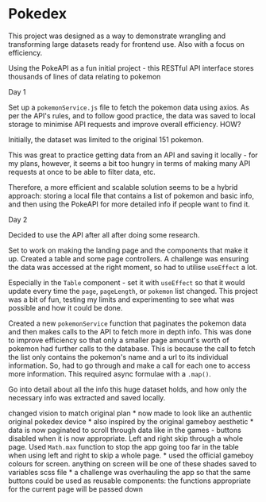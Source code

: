 # Pokedex

This project was designed as a way to demonstrate wrangling and transforming large datasets ready for frontend use. Also with a focus on efficiency.

Using the PokeAPI as a fun initial project - this RESTful API interface stores thousands of lines of data relating to pokemon

Day 1 

Set up a `pokemonService.js` file to fetch the pokemon data using axios. As per the API's rules, and to follow good practice, the data was saved to local storage to minimise API requests and improve overall efficiency. HOW?

Initially, the dataset was limited to the original 151 pokemon.

This was great to practice getting data from an API and saving it locally - for my plans, however, it seems a bit too hungry in terms of making many API requests at once to be able to filter data, etc.

Therefore, a more efficient and scalable solution seems to be a hybrid approach: storing a local file that contains a list of pokemon and basic info, and then using the PokeAPI for more detailed info if people want to find it.

Day 2

Decided to use the API after all after doing some research.

Set to work on making the landing page and the components that make it up. Created a table and some page controllers. A challenge was ensuring the data was accessed at the right moment, so had to utilise `useEffect` a lot.

Especially in the `Table` component - set it with `useEffect` so that it would update every time the `page`, `pageLength`, or `pokemon` list changed. This project was a bit of fun, testing my limits and experimenting to see what was possible and how it could be done.

Created a new `pokemonService` function that paginates the pokemon data and then makes calls to the API to fetch more in depth info. This was done to improve efficiency so that only a smaller page amount's worth of pokemon had further calls to the database. This is because the call to fetch the list only contains the pokemon's name and a url to its individual information. So, had to go through and make a call for each one to access more information. This required async formulae with a `.map()`.

Go into detail about all the info this huge dataset holds, and how only the necessary info was extracted and saved locally.

changed vision to match original plan
    * now made to look like an authentic original pokedex device
    * also inspired by the original gameboy aesthetic
    * data is now paginated to scroll through data like in the games - buttons disabled when it is now appropriate. Left and right skip through a whole page. Used `Math.max` function to stop the app going too far in the table when using left and right to skip a whole page.
    * used the official gameboy colours for screen. anything on screen will be one of these shades saved to variables scss file
    * a challenge was overhauling the app so that the same buttons could be used as reusable components: the functions appropriate for the current page will be passed down